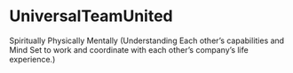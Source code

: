 # UniversalTeamUnited
Spiritually Physically Mentally (Understanding Each other’s capabilities and Mind Set to work and coordinate with each other’s company’s life experience.)
